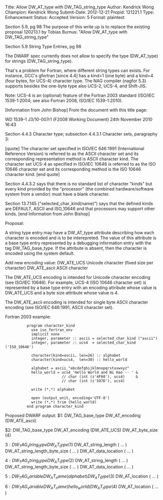 Title:       Allow DW_AT_type with DW_TAG_string_type
Author:      Kendrick Wong
Champion:    Kendrick Wong
Submit-Date: 2012-12-21
Propid:      121221.1
Type:        Enhancement
Status:      Accepted
Version:     5
Format:      plaintext

Section 5.9, pg 98
The purpose of this write up is to replace the existing proposal 120213.1 by Tobias Burnus: 
"Allow DW_AT_type with DW_TAG_string_type"

Section 5.9 String Type Entries, pg 98

The DWARF spec currently does not allow to specify the type (DW_AT_type) for strings (DW_TAG_string_type).

That's a problem for Fortran, where different string types can exists. For instance, GCC's gfortran [since 
4.4] has a kind=1 (one byte) and a kind=4 (four bytes, for UCS-4) character type. The NAG compiler (nagfor 
5.3) supports besides the one-byte type also UCS-2, UCS-4, and Shift-JIS.

Note: UCS-4 is an (optional) feature of the Fortran 2003 standard (ISO/IEC 1539-1:2004; see also Fortran 
2008, ISO/IEC 1539-1:2010).

[Information from John Bishop]
From the document with this title page:

   WD 1539-1 J3/10-007r1 (F2008 Working Document) 24th November 2010 16:43

Section 4.4.3 Character type; subsection 4.4.3.1 Character sets, paragraphy 3:

[quote]
The character set specified in ISO/IEC 646:1991 (International Reference Version) is referred to as the 
ASCII character set and its corresponding representation method is ASCII character kind.  The character 
set UCS-4 as specified in ISO/IEC 10646 is referred to as the ISO 10646 character set and its corresponding
method is the ISO 10646 character kind.
[end quote]

Section 4.4.3.2 says that there is no standard list of character "kinds" but every kind provided by the 
"processor" (the combined hardware/software system from a vendor) must have a blank character.

Section 13.7.145 ("selected_char_kind(name)") says that the defined kinds are DEFAULT, ASCII and ISO_10646 
and that processors may support other kinds.
[end Information from John Bishop]

Proposal:

A string type entry may have a DW_AT_type attribute describing how each character is encoded and is to be 
interepreted.  The value of this attribute is a base type entry represented by a debugging information entry 
with the tag DW_TAG_base_type.  If the attribute is absent, then the character is encoded using the system 
default.

Add new encoding value:
DW_ATE_UCS      Unicode character (fixed size per character)
DW_ATE_ascii    ASCII character

The DW_ATE_UCS encoding is intended for Unicode character encoding (see ISO/IEC 10646).  For example, UCS-4
(ISO 10646 character set) is represented by a base type entry with an encoding attribute whose value is 
DW_ATE_UCS and a byte size attribute whose value is 4.

The DW_ATE_ascii encoding is intended for single byte ASCII character encoding (see ISO/IEC 646:1991, ASCII 
character set).

Fortran 2003 example:

              program character_kind
                use iso_fortran_env
                implicit none
                integer, parameter :: ascii = selected_char_kind ("ascii")
                integer, parameter :: ucs4  = selected_char_kind ('ISO_10646')
              
                character(kind=ascii, len=26) :: alphabet
                character(kind=ucs4,  len=30) :: hello_world
              
                alphabet = ascii_"abcdefghijklmnopqrstuvwxyz"
                hello_world = ucs4_'Hello World and Ni Hao -- ' &
                              // char (int (z'4F60'), ucs4)     &
                              // char (int (z'597D'), ucs4)
              
                write (*,*) alphabet
              
                open (output_unit, encoding='UTF-8')
                write (*,*) trim (hello_world)
              end program character_kind

Proposed DWARF output:
$1: DW_TAG_base_type
      DW_AT_encoding (DW_ATE_ascii)
      
$2: DW_TAG_base_type
      DW_AT_encoding (DW_ATE_UCS)
      DW_AT_byte_size (4)
      
$3: DW_TAG_string_type
      DW_AT_type ($1)
      DW_AT_string_length ( ... )
      DW_AT_string_length_byte_size ( ... )
      DW_AT_data_location ( ... )
      
$4: DW_TAG_string_type
      DW_AT_type ($2)
      DW_AT_string_length ( ... )
      DW_AT_string_length_byte_size ( ... )
      DW_AT_data_location ( ... )

$5: DW_TAG_variable
      DW_AT_name (alphabet)
      DW_AT_type ($3)
      DW_AT_location ( ... )
      
$6: DW_TAG_variable
      DW_AT_name (hello_world)
      DW_AT_type ($4)
      DW_AT_location ( ... )
